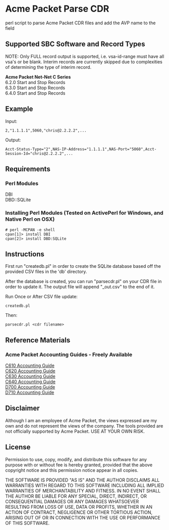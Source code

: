 # Acme Packet Parse CDR

perl script to parse Acme Packet CDR files and add the AVP name to the
field

## Supported SBC Software and Record Types
NOTE: Only FULL record output is supported, i.e. vsa-id-range must have
all vsa's or be blank. Interim records are currently skipped due to
complexities of determining the type of interim record.

**Acme Packet Net-Net C Series**  
6.2.0 Start and Stop Records  
6.3.0 Start and Stop Records  
6.4.0 Start and Stop Records  

## Example
Input:  
```
2,"1.1.1.1",5060,"chris@2.2.2.2",...
```
Output:  
```
Acct-Status-Type="2",NAS-IP-Address="1.1.1.1",NAS-Port="5060",Acct-Session-Id="chris@2.2.2.2",...
```

## Requirements

### Perl Modules
DBI  
DBD::SQLite

### Installing Perl Modules (Tested on ActivePerl for Windows, and Native Perl on OSX)
```
# perl -MCPAN -e shell
cpan[1]> install DBI
cpan[2]> install DBD:SQLite
```

## Instructions
First run "createdb.pl" in order to create the SQLite database based off
the provided CSV files in the 'db' directory.

After the database is created, you can run "parsecdr.pl" on your CDR
file in order to update it. The output file will append "_out.csv" to
the end of it.

Run Once or After CSV file update:  
```
createdb.pl
```

Then:  
```
parsecdr.pl <cdr filename>
```

## Reference Materials

### Acme Packet Accounting Guides - Freely Available

[C610 Accounting
Guide](https://support.acmepacket.com/docs/PUB/SC610/Net-Net_4000_S-C6.1.0_ACLI_Accounting_Guide.pdf)  
[C620 Accounting
Guide](https://support.acmepacket.com/docs/PUB/SC620/Net-Net%204000%20S-C6.2.0%20Accounting%20Guide.pdf)  
[C630 Accounting
Guide](https://support.acmepacket.com/docs/PUB/SCX630/Net-Net%204000%20S-CX6.3.0%20Accounting%20Guide.pdf)  
[C640 Accounting
Guide](https://support.acmepacket.com/docs/PUB/SCX640/Net-Net%204000%20S-CX6.4.0%20Accounting%20Guide.pdf)  
[D700 Accounting
Guide](https://support.acmepacket.com/docs/PUB/SD700/Net-Net_9000_S-D7.0.0_Accounting_Guide.pdf)  
[D710 Accounting
Guide](https://support.acmepacket.com/docs/PUB/SD710/Net-Net%209000%20S-D7.1.0%20Accounting%20Guide.pdf) 

## Disclaimer
Although I am an employee of Acme Packet, the views expressed are my own
and do not represent the views of the company. The tools provided are
not officially
supported by Acme Packet. USE AT YOUR OWN RISK.

## License
Permission to use, copy, modify, and distribute this software for any
purpose with or without fee is hereby granted, provided that the above
copyright notice and this permission notice appear in all copies.

THE SOFTWARE IS PROVIDED "AS IS" AND THE AUTHOR DISCLAIMS ALL WARRANTIES
WITH REGARD TO THIS SOFTWARE INCLUDING ALL IMPLIED WARRANTIES OF
MERCHANTABILITY AND FITNESS. IN NO EVENT SHALL THE AUTHOR BE LIABLE FOR
ANY SPECIAL, DIRECT, INDIRECT, OR CONSEQUENTIAL DAMAGES OR ANY DAMAGES
WHATSOEVER RESULTING FROM LOSS OF USE, DATA OR PROFITS, WHETHER IN AN
ACTION OF CONTRACT, NEGLIGENCE OR OTHER TORTIOUS ACTION, ARISING OUT OF
OR IN CONNECTION WITH THE USE OR PERFORMANCE OF THIS SOFTWARE.
